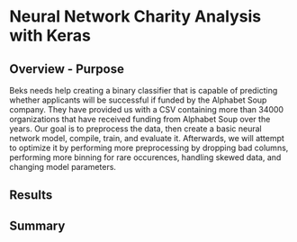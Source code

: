 # Neural Network Charity Analysis with Keras

## Overview - Purpose

Beks needs help creating a binary classifier that is capable of predicting whether applicants will be successful if funded by the Alphabet Soup company. They have provided us with a CSV containing more than 34000 organizations that have received funding from Alphabet Soup over the years. Our goal is to preprocess the data, then create a basic neural network model, compile, train, and evaluate it. Afterwards, we will attempt to optimize it by performing more preprocessing by dropping bad columns, performing more binning for rare occurences, handling skewed data, and changing model parameters. 

## Results



## Summary

